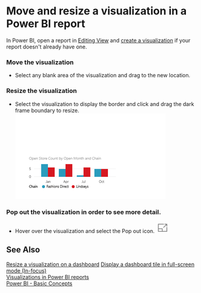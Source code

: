 ﻿<properties
   pageTitle="Move and resize a visualization in a Power BI report"
   description="Move and resize a visualization in a Power BI report"
   services="powerbi"
   documentationCenter=""
   authors="mihart"
   manager="mblythe"
   editor=""
   tags=""/>

<tags
   ms.service="powerbi"
   ms.devlang="NA"
   ms.topic="article"
   ms.tgt_pltfrm="NA"
   ms.workload="powerbi"
   ms.date="10/15/2015"
   ms.author="mihart"/>

# Move and resize a visualization in a Power BI report  

In Power BI, open a report in [Editing View](powerbi-service-go-from-reading-view-to-editing-view.md) and [create a visualization](powerbi-service-add-visualizations-to-a-report-i.md) if your report doesn't already have one.

### Move the visualization﻿  
-   Select any blank area of the visualization and drag to the new location. 

### Resize the visualization  
-   Select the visualization to display the border and click and drag the dark frame boundary to resize.  
    ![](media/powerbi-service-move-and-resize-a-visualization/Untitled.gif)

### Pop out the visualization in order to see more detail.
- Hover over the visualization and select the Pop out icon.
 ![](media/powerbi-service-move-and-resize-a-visualization/PBI_PopOutIcon.jpg)


## See Also  
[Resize a visualization on a dashboard](powerbi-service-edit-a-tile-in-a-dashboard.md)
[Display a dashboard tile in full-screen mode (In-focus)](powerbi-service-display-dash-in-focus-mode.md)  
[Visualizations in Power BI reports](powerbi-service-visualizations-for-reports.md)  
[Power BI - Basic Concepts](powerbi-service-basic-concepts.md)  
